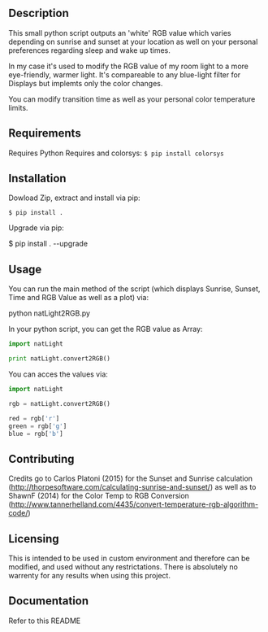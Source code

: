 ## Description

This small python script outputs an 'white' RGB value which varies depending on sunrise and sunset at your location as well on
your personal preferences regarding sleep and wake up times.

In my case it's used to modify the RGB value of my room light to a more eye-friendly, warmer light.
It's compareable to any blue-light filter for Displays but implemts only the color changes.

You can modify transition time as well as your personal color temperature limits.

## Requirements

Requires Python
	Requires and colorsys:
		```
		$ pip install colorsys
		```

## Installation

Dowload Zip, extract and install via pip:

```
$ pip install .
```

Upgrade via pip:

$ pip install . --upgrade


## Usage

You can run the main method of the script (which displays Sunrise, Sunset, Time and RGB Value as well as a plot) via:

python natLight2RGB.py


In your python script, you can get the RGB value as Array:

```python
import natLight

print natLight.convert2RGB()
```

You can acces the values via:

```python
import natLight

rgb = natLight.convert2RGB()

red = rgb['r']
green = rgb['g']
blue = rgb['b']
```

## Contributing

Credits go to Carlos Platoni (2015) for the Sunset and Sunrise calculation (http://thorpesoftware.com/calculating-sunrise-and-sunset/)
as well as to ShawnF (2014) for the Color Temp to RGB Conversion (http://www.tannerhelland.com/4435/convert-temperature-rgb-algorithm-code/)

## Licensing

This is intended to be used in custom environment and therefore can be modified, and used without any
restrictations.
There is absolutely no warrenty for any results when using this project.

## Documentation

Refer to this README